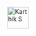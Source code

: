 <p align="left">
  <a href="https://github.com/karthik7SRM">
    <img src="https://github.com/karthik7SRM.png" width="50px;" alt="Karthik S"/>
  </a>
</p>
